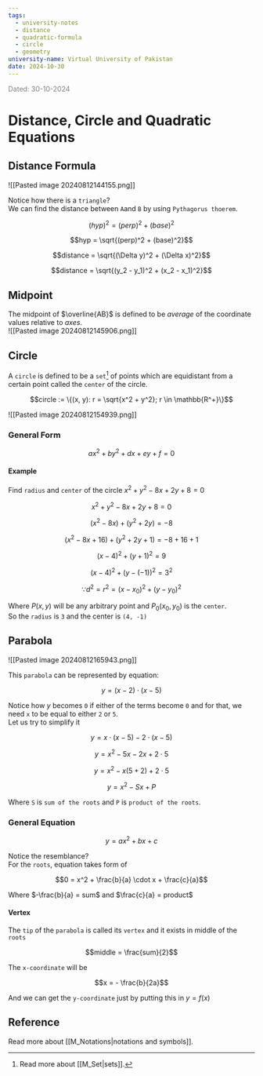 ```yaml
---
tags:
  - university-notes
  - distance
  - quadratic-formula
  - circle
  - geometry
university-name: Virtual University of Pakistan
date: 2024-10-30
---
```


<span style="color: gray;">Dated: 30-10-2024</span>

# Distance, Circle and Quadratic Equations

## Distance Formula

![[Pasted image 20240812144155.png]]

Notice how there is a `triangle`?  
We can find the distance between `A`and `B` by using `Pythagorus thoerem`.  

$$(hyp)^2 = (perp)^2 + (base)^2$$

$$hyp = \sqrt{(perp)^2 + (base)^2}$$

$$distance = \sqrt{(\Delta y)^2 + (\Delta x)^2}$$

$$distance = \sqrt{(y_2 - y_1)^2 + (x_2 - x_1)^2}$$

## Midpoint

The midpoint of $\overline{AB}$ is defined to be $average$ of the coordinate values relative to $axes$.  
![[Pasted image 20240812145906.png]]

## Circle

A `circle` is defined to be a `set`[^1] of points which are equidistant from a certain point called the `center` of the circle.  

$$circle := \{(x, y): r = \sqrt{x^2 + y^2}; r \in \mathbb{R^+}\}$$

![[Pasted image 20240812154939.png]]

### General Form

$$ax^2 + by^2 + dx + ey + f = 0$$

#### Example

Find `radius` and `center` of the circle $x^2 + y^2 - 8x + 2y + 8 = 0$ 

$$x^2 + y^2 - 8x + 2y + 8 = 0$$

$$(x^2 - 8x) + (y^2 + 2y) = -8$$

$$(x^2 - 8x + 16) + (y^2 + 2y + 1) = -8 + 16 + 1$$

$$(x - 4)^2 + (y + 1)^2 = 9$$

$$(x - 4)^2 + (y - (-1))^2 = 3^2$$

$$\because d^2 = r^2 = (x - x_0)^2 + (y - y_0)^2$$

Where $P(x, y)$ will be any arbitrary point and $P_0(x_0, y_0)$ is the `center`.  
So the `radius` is `3` and the center is `(4, -1)`

## Parabola

![[Pasted image 20240812165943.png]]

This `parabola` can be represented by equation:  

$$y = (x - 2) \cdot (x - 5)$$

Notice how $y$ becomes `0` if either of the terms become `0` and for that, we need `x` to be equal to either `2` or `5`.  
Let us try to simplify it  

$$y = x \cdot (x - 5) - 2 \cdot (x - 5)$$

$$y = x^2 - 5x - 2x + 2 \cdot 5$$

$$y = x^2 - x(5 + 2) + 2 \cdot 5$$

$$y = x^2 - Sx + P$$

Where `S` is `sum of the roots` and `P` is `product of the roots`.

### General Equation

$$y = ax^2 + bx + c$$

Notice the resemblance?  
For the `roots`, equation takes form of  

$$0 = x^2 + \frac{b}{a} \cdot x + \frac{c}{a}$$

Where $-\frac{b}{a} = sum$ and $\frac{c}{a} = product$

#### Vertex

The `tip` of the `parabola` is called its `vertex` and it exists in middle of the `roots`  

$$middle = \frac{sum}{2}$$

The `x-coordinate` will be  

$$x = - \frac{b}{2a}$$

And we can get the `y-coordinate` just by putting this in $y = f(x)$

## Reference

Read more about [[M_Notations|notations and symbols]].

[^1]: Read more about [[M_Set|sets]].